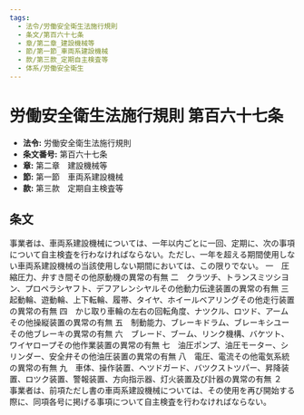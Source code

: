 ```yaml
---
tags:
  - 法令/労働安全衛生法施行規則
  - 条文/第百六十七条
  - 章/第二章_建設機械等
  - 節/第一節_車両系建設機械
  - 款/第三款_定期自主検査等
  - 体系/労働安全衛生
---
```

# 労働安全衛生法施行規則 第百六十七条

- **法令:** 労働安全衛生法施行規則
- **条文番号:** 第百六十七条
- **章:** 第二章　建設機械等
- **節:** 第一節　車両系建設機械
- **款:** 第三款　定期自主検査等

## 条文
事業者は、車両系建設機械については、一年以内ごとに一回、定期に、次の事項について自主検査を行わなければならない。ただし、一年を超える期間使用しない車両系建設機械の当該使用しない期間においては、この限りでない。
一　圧縮圧力、弁すき間その他原動機の異常の有無
二　クラツチ、トランスミツシヨン、プロペラシヤフト、デフアレンシヤルその他動力伝達装置の異常の有無
三　起動輪、遊動輪、上下転輪、履帯、タイヤ、ホイールベアリングその他走行装置の異常の有無
四　かじ取り車輪の左右の回転角度、ナツクル、ロツド、アームその他操縦装置の異常の有無
五　制動能力、ブレーキドラム、ブレーキシユーその他ブレーキの異常の有無
六　ブレード、ブーム、リンク機構、バケツト、ワイヤロープその他作業装置の異常の有無
七　油圧ポンプ、油圧モーター、シリンダー、安全弁その他油圧装置の異常の有無
八　電圧、電流その他電気系統の異常の有無
九　車体、操作装置、ヘツドガード、バツクストツパー、昇降装置、ロツク装置、警報装置、方向指示器、灯火装置及び計器の異常の有無
２　事業者は、前項ただし書の車両系建設機械については、その使用を再び開始する際に、同項各号に掲げる事項について自主検査を行わなければならない。

